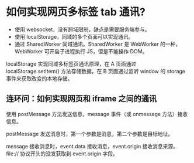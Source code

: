 # 如何实现网页多标签 tab 通讯?

- 使用 websocket，没有跨域限制，缺点是需要服务端参与。
- 使用 localStorage，同域的多个页面可以实现通讯。
- 通过 SharedWorker 同域通讯。SharedWorker 是 WebWorker 的一种，WebWorker 可开启子进程执行 JS，但是不能操作 DOM。

localStorage 实现同域多标签页通讯原理，在 A 页面通过 localStorage.setItem() 方法存储数据，在 B 页面通过监听 window 的 storage 事件来获取改变的本地存储。

## 连环问：如何实现网页和 iframe 之间的通讯

使用 postMessage 方法发送信息，message 事件（或 onmessage 方法）接收信息。

postMessage 发送消息时，第一个参数是消息，第二个参数是目标地址。

message 接收消息时，event.data 接收消息，event.origin 接收消息来源。file:// 协议开头的没发获取到 event.origin 字段。